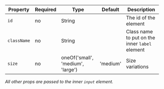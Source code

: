 Property       | Required | Type                              | Default  | Description
---------------|----------|-----------------------------------|----------|------------
`id`           | no       | String                            |          | The id of the element
`className`    | no       | String                            |          | Class name to put on the inner `label` element
`size`         | no       | oneOf('small', 'medium', 'large') | 'medium' | Size variations

_All other props are passed to the inner `input` element._